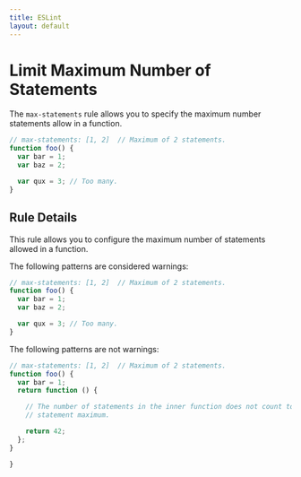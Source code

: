 ```yaml
---
title: ESLint
layout: default
---
```

# Limit Maximum Number of Statements

The `max-statements` rule allows you to specify the maximum number statements allow in a function.

```js
// max-statements: [1, 2]  // Maximum of 2 statements. 
function foo() {
  var bar = 1;
  var baz = 2;

  var qux = 3; // Too many.
}
```

## Rule Details

This rule allows you to configure the maximum number of statements allowed in a function.

The following patterns are considered warnings:

```js
// max-statements: [1, 2]  // Maximum of 2 statements. 
function foo() {
  var bar = 1;
  var baz = 2;

  var qux = 3; // Too many.
}
```

The following patterns are not warnings:

```js
// max-statements: [1, 2]  // Maximum of 2 statements. 
function foo() {
  var bar = 1;
  return function () {

    // The number of statements in the inner function does not count toward the
    // statement maximum.

    return 42;
  };
}

}
```
